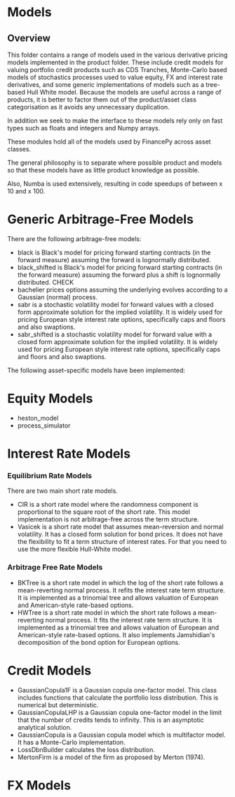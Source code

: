 # Models
## Overview
This folder contains a range of models used in the various derivative pricing models implemented in the product folder. These include credit models for valuing portfolio credit products such as CDS Tranches, Monte-Carlo based models of stochastics processes used to value equity, FX and interest rate derivatives, and some generic implementations of models such as a tree-based Hull White model. Because the models are useful across a range of products, it is better to factor them out of the product/asset class categorisation as it avoids any unnecessary duplication. 

In addition we seek to make the interface to these models rely only on fast types such as floats and integers and Numpy arrays.

These modules hold all of the models used by FinancePy across asset classes. 

The general philosophy is to separate where possible product and models so that these models have as little product knowledge as possible. 

Also, Numba is used extensively, resulting in code speedups of between x 10 and x 100.

# Generic Arbitrage-Free Models
There are the following arbitrage-free models:
* black is Black's model for pricing forward starting contracts (in the forward measure) assuming the forward is lognormally distributed.
* black_shifted is Black's model for pricing forward starting contracts (in the forward measure) assuming the forward plus a shift is lognormally distributed. CHECK
* bachelier prices options assuming the underlying evolves according to a Gaussian (normal) process.
* sabr is a stochastic volatility model for forward values with a closed form approximate solution for the implied volatility. It is widely used for pricing European style interest rate options, specifically caps and floors and also swaptions.
* sabr_shifted is a stochastic volatility model for forward value with a closed form approximate solution for the implied volatility. It is widely used for pricing European style interest rate options, specifically caps and floors and also swaptions.

The following asset-specific models have been implemented:

# Equity Models
* heston_model 
* process_simulator

# Interest Rate Models

### Equilibrium Rate Models
There are two main short rate models.
* CIR is a short rate model where the randomness component is proportional to the square root of the short rate. This model implementation is not arbitrage-free across the term structure.
* Vasicek is a short rate model that assumes mean-reversion and normal volatility. It has a closed form solution for bond prices. It does not have the flexibility to fit a term structure of interest rates. For that you need to use the more flexible Hull-White model.

### Arbitrage Free Rate Models
* BKTree is a short rate model in which the log of the short rate follows a mean-reverting normal process. It refits the interest rate term structure. It is implemented as a trinomial tree and allows valuation of European and American-style rate-based options.
* HWTree is a short rate model in which the short rate follows a mean-reverting normal process. It fits the interest rate term structure. It is implemented as a trinomial tree and allows valuation of European and American-style rate-based options. It also implements Jamshidian's decomposition of the bond option for European options.

# Credit Models
* GaussianCopula1F is a Gaussian copula one-factor model. This class includes functions that calculate the portfolio loss distribution. This is numerical but deterministic.
* GaussianCopulaLHP is a Gaussian copula one-factor model in the limit that the number of credits tends to infinity. This is an asymptotic analytical solution.
* GaussianCopula is a Gaussian copula model which is multifactor model. It has a Monte-Carlo implementation.
* LossDbnBuilder calculates the loss distribution.
* MertonFirm is a model of the firm as proposed by Merton (1974).

# FX Models
